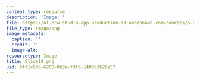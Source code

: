 ```yaml
---
content_type: resource
description: 'Image: '
file: https://ol-ocw-studio-app-production.s3.amazonaws.com/courses/6-004-computation-structures-spring-2017/6ff1c0db62000b3af3fb1483b3626e57_Slide19.png
file_type: image/png
image_metadata:
  caption: ''
  credit: ''
  image-alt: ''
resourcetype: Image
title: Slide19.png
uid: 6ff1c0db-6200-0b3a-f3fb-1483b3626e57
---
```

